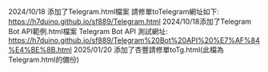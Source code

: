 2024/10/18 添加了Telegram.html檔案
請修單toTelegram網址如下: https://h7duino.github.io/sf889/Telegram.html
2024/10/18添加了Telegram Bot API範例.html檔案
Telegram Bot API 測試網址: https://h7duino.github.io/sf889/Telegram%20Bot%20API%20%E7%AF%84%E4%BE%8B.html
2025/01/20 添加了杏豐請修單toTg.html(此檔為Telegram.html的備份)
